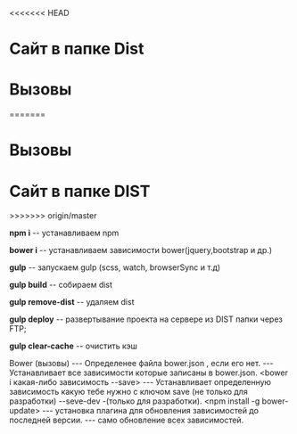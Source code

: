 <<<<<<< HEAD
<h1>Сайт в папке Dist</h1>
<h1>Вызовы</h1>
=======
<h1>Вызовы</h1> <h1>Сайт в папке DIST</h1>
>>>>>>> origin/master
<p><strong>npm i</strong> -- устанавливаем npm</p>
<p><strong>bower i</strong> -- устанавливаем зависимости bower(jquery,bootstrap и др.)</p>
<p><strong>gulp</strong> -- запускаем gulp (scss, watch, browserSync и т.д)</p>
<p><strong>gulp build</strong> -- собираем dist</p>
<p><strong>gulp remove-dist</strong> -- удаляем dist</p>
<p><strong>gulp deploy</strong> -- развертывание проекта на сервере из DIST папки через FTP;</p>
<p><strong>gulp clear-cache</strong> -- очистить кэш</p>



Bower (вызовы)
<bower init> --- Определенее файла bower.json , если его нет.
<bower i>  --- Устанавливает все зависимости которые записаны в bower.json.
<bower i какая-либо зависимость --save>  ---  Устанавливает определенную зависимость какую тебе нужно с ключом save
 (не только для разработки) --seve-dev -(только для разработки).
<npm install -g bower-update> --- установка плагина для обновления зависимостей до последней версии.
<bower-update> --- само обновление всех зависимостей.
